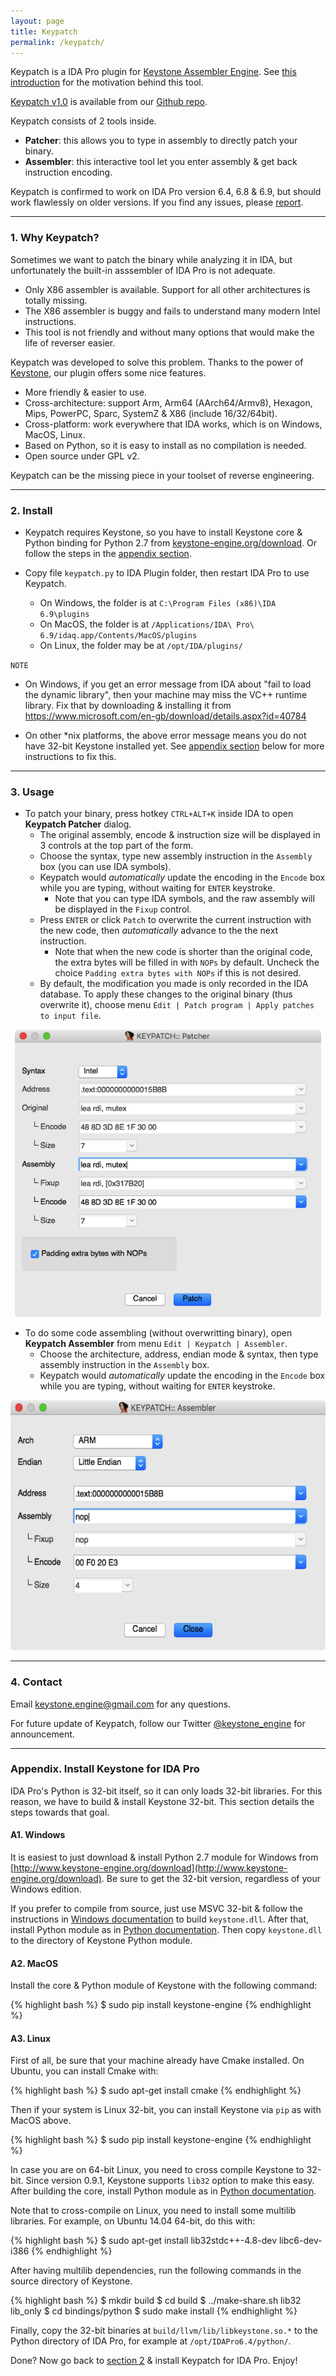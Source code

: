 ```yaml
---
layout: page
title: Keypatch
permalink: /keypatch/
---
```


Keypatch is a IDA Pro plugin for [Keystone Assembler Engine](http://keystone-engine.org).
See [this introduction](/keypatch0) for the motivation behind this tool.

[Keypatch v1.0](https://github.com/keystone-engine/keypatch/archive/1.0.zip) is available from our [Github repo](https://github.com/keystone-engine/keypatch).

Keypatch consists of 2 tools inside.

- **Patcher**: this allows you to type in assembly to directly patch your binary.
- **Assembler**: this interactive tool let you enter assembly & get back instruction encoding.

Keypatch is confirmed to work on IDA Pro version 6.4, 6.8 & 6.9, but should work flawlessly on older versions.
If you find any issues, please [report](http://keystone-engine.org/contact).


--------------------

### 1. Why Keypatch?

Sometimes we want to patch the binary while analyzing it in IDA, but unfortunately the built-in asssembler of IDA Pro is not adequate.

- Only X86 assembler is available. Support for all other architectures is totally missing.
- The X86 assembler is buggy and fails to understand many modern Intel instructions.
- This tool is not friendly and without many options that would make the life of reverser easier.

Keypatch was developed to solve this problem. Thanks to the power of [Keystone](http://keystone-engine.org), our plugin offers some nice features.

- More friendly & easier to use.
- Cross-architecture: support Arm, Arm64 (AArch64/Armv8), Hexagon, Mips, PowerPC, Sparc, SystemZ & X86 (include 16/32/64bit).
- Cross-platform: work everywhere that IDA works, which is on Windows, MacOS, Linux.
- Based on Python, so it is easy to install as no compilation is needed.
- Open source under GPL v2.

Keypatch can be the missing piece in your toolset of reverse engineering.


--------------

### 2. Install

- Keypatch requires Keystone, so you have to install Keystone core & Python binding for Python 2.7 from [keystone-engine.org/download](http://keystone-engine.org/download). Or follow the steps in the [appendix section](#appendix-install-keystone-for-ida-pro).

- Copy file `keypatch.py` to IDA Plugin folder, then restart IDA Pro to use Keypatch.
    - On Windows, the folder is at `C:\Program Files (x86)\IDA 6.9\plugins`
    - On MacOS, the folder is at `/Applications/IDA\ Pro\ 6.9/idaq.app/Contents/MacOS/plugins`
    - On Linux, the folder may be at `/opt/IDA/plugins/`

`NOTE`
- On Windows, if you get an error message from IDA about "fail to load the dynamic library", then your machine may miss the VC++ runtime library. Fix that by downloading & installing it from https://www.microsoft.com/en-gb/download/details.aspx?id=40784

- On other \*nix platforms, the above error message means you do not have 32-bit Keystone installed yet. See [appendix section](#appendix-install-keystone-for-ida-pro) below for more instructions to fix this.


------------

### 3. Usage

- To patch your binary, press hotkey `CTRL+ALT+K` inside IDA to open **Keypatch Patcher** dialog.
    - The original assembly, encode & instruction size will be displayed in 3 controls at the top part of the form.
    - Choose the syntax, type new assembly instruction in the `Assembly` box (you can use IDA symbols).
    - Keypatch would *automatically* update the encoding in the `Encode` box while you are typing, without waiting for `ENTER` keystroke.
        - Note that you can type IDA symbols, and the raw assembly will be displayed in the `Fixup` control.
    - Press `ENTER` or click `Patch` to overwrite the current instruction with the new code, then *automatically* advance to the the next instruction.
        - Note that when the new code is shorter than the original code, the extra bytes will be filled in with `NOPs` by default. Uncheck the choice `Padding extra bytes with NOPs` if this is not desired.
    - By default, the modification you made is only recorded in the IDA database. To apply these changes to the original binary (thus overwrite it), choose menu `Edit | Patch program | Apply patches to input file`.

<p align="center">
<img src="/keypatch/keypatch_patcher.png" height="460" />
</p>

- To do some code assembling (without overwritting binary), open **Keypatch Assembler** from menu `Edit | Keypatch | Assembler`.
    - Choose the architecture, address, endian mode & syntax, then type assembly instruction in the `Assembly` box.
    - Keypatch would *automatically* update the encoding in the `Encode` box while you are typing, without waiting for `ENTER` keystroke.

<p align="center">
<img src="/keypatch/keypatch_assembler.png" height="400" />
</p>


--------------

### 4. Contact

Email keystone.engine@gmail.com for any questions.

For future update of Keypatch, follow our Twitter [@keystone_engine](https://twitter.com/keystone_engine) for announcement.


----

### Appendix. Install Keystone for IDA Pro

IDA Pro's Python is 32-bit itself, so it can only loads 32-bit libraries. For this reason, we have to build & install Keystone 32-bit. This section details the steps towards that goal.

#### A1. Windows

It is easiest to just download & install Python 2.7 module for Windows from [http://www.keystone-engine.org/download](http://www.keystone-engine.org/download). Be sure to get the 32-bit version, regardless of your Windows edition.

If you prefer to compile from source, just use MSVC 32-bit & follow the instructions in [Windows documentation](https://github.com/keystone-engine/keystone/blob/master/docs/COMPILE-WINDOWS.md) to build `keystone.dll`. After that, install Python module as in [Python documentation](https://github.com/keystone-engine/keystone/blob/master/bindings/python/README.md). Then copy `keystone.dll` to the directory of Keystone Python module.

#### A2. MacOS

Install the core & Python module of Keystone with the following command:

{% highlight bash %}
$ sudo pip install keystone-engine
{% endhighlight %}

#### A3. Linux

First of all, be sure that your machine already have Cmake installed. On Ubuntu, you can install Cmake with:

{% highlight bash %}
$ sudo apt-get install cmake
{% endhighlight %}

Then if your system is Linux 32-bit, you can install Keystone via `pip` as with MacOS above.

{% highlight bash %}
$ sudo pip install keystone-engine
{% endhighlight %}

In case you are on 64-bit Linux, you need to cross compile Keystone to 32-bit. Since version 0.9.1, Keystone supports `lib32` option to make this easy. After building the core, install Python module as in [Python documentation](https://github.com/keystone-engine/keystone/blob/master/bindings/python/README.md).

Note that to cross-compile on Linux, you need to install some multilib libraries. For example, on Ubuntu 14.04 64-bit, do this with:

{% highlight bash %}
$ sudo apt-get install lib32stdc++-4.8-dev libc6-dev-i386
{% endhighlight %}

After having multilib dependencies, run the following commands in the source directory of Keystone.

{% highlight bash %}
$ mkdir build
$ cd build
$ ../make-share.sh lib32 lib_only
$ cd bindings/python
$ sudo make install
{% endhighlight %}

Finally, copy the 32-bit binaries at `build/llvm/lib/libkeystone.so.*` to the Python directory of IDA Pro, for example at `/opt/IDAPro6.4/python/`.

Done? Now go back to [section 2](#2-install) & install Keypatch for IDA Pro. Enjoy!

